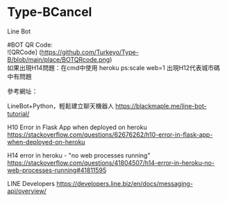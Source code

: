 
Type-BCancel
====
Line Bot

#BOT QR Code: <br>
![QRCode] (https://github.com/Turkeyo/Type-B/blob/main/place/BOTQRcode.png)
<br>
如果出現H14問題：在cmd中使用 heroku ps:scale web=1
出現H12代表城市碼中有問題

參考網址：

LineBot+Python，輕鬆建立聊天機器人
https://blackmaple.me/line-bot-tutorial/

H10 Error in Flask App when deployed on heroku
https://stackoverflow.com/questions/62676262/h10-error-in-flask-app-when-deployed-on-heroku

H14 error in heroku - "no web processes running"
https://stackoverflow.com/questions/41804507/h14-error-in-heroku-no-web-processes-running#41811595

LINE Developers
https://developers.line.biz/en/docs/messaging-api/overview/
